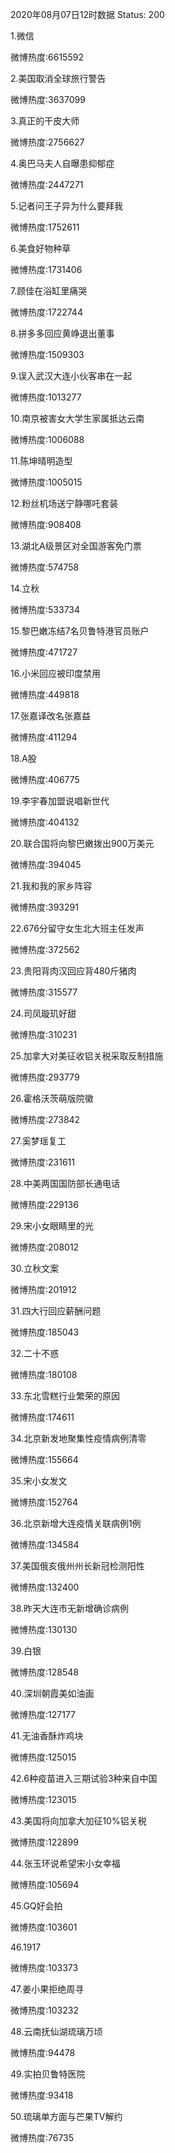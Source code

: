 2020年08月07日12时数据
Status: 200

1.微信

微博热度:6615592

2.美国取消全球旅行警告

微博热度:3637099

3.真正的干皮大师

微博热度:2756627

4.奥巴马夫人自曝患抑郁症

微博热度:2447271

5.记者问王子异为什么要拜我

微博热度:1752611

6.美食好物种草

微博热度:1731406

7.顾佳在浴缸里痛哭

微博热度:1722744

8.拼多多回应黄峥退出董事

微博热度:1509303

9.误入武汉大连小伙客串在一起

微博热度:1013277

10.南京被害女大学生家属抵达云南

微博热度:1006088

11.陈坤晴明造型

微博热度:1005015

12.粉丝机场送宁静哪吒套装

微博热度:908408

13.湖北A级景区对全国游客免门票

微博热度:574758

14.立秋

微博热度:533734

15.黎巴嫩冻结7名贝鲁特港官员账户

微博热度:471727

16.小米回应被印度禁用

微博热度:449818

17.张嘉译改名张嘉益

微博热度:411294

18.A股

微博热度:406775

19.李宇春加盟说唱新世代

微博热度:404132

20.联合国将向黎巴嫩拨出900万美元

微博热度:394045

21.我和我的家乡阵容

微博热度:393291

22.676分留守女生北大班主任发声

微博热度:372562

23.贵阳背肉汉回应背480斤猪肉

微博热度:315577

24.司凤璇玑好甜

微博热度:310231

25.加拿大对美征收铝关税采取反制措施

微博热度:293779

26.霍格沃茨萌版院徽

微博热度:273842

27.奚梦瑶复工

微博热度:231611

28.中美两国国防部长通电话

微博热度:229136

29.宋小女眼睛里的光

微博热度:208012

30.立秋文案

微博热度:201912

31.四大行回应薪酬问题

微博热度:185043

32.二十不惑

微博热度:180108

33.东北雪糕行业繁荣的原因

微博热度:174611

34.北京新发地聚集性疫情病例清零

微博热度:155664

35.宋小女发文

微博热度:152764

36.北京新增大连疫情关联病例1例

微博热度:134584

37.美国俄亥俄州州长新冠检测阳性

微博热度:132400

38.昨天大连市无新增确诊病例

微博热度:130130

39.白银

微博热度:128548

40.深圳朝霞美如油画

微博热度:127177

41.无油香酥炸鸡块

微博热度:125015

42.6种疫苗进入三期试验3种来自中国

微博热度:123015

43.美国将向加拿大加征10%铝关税

微博热度:122899

44.张玉环说希望宋小女幸福

微博热度:105694

45.GQ好会拍

微博热度:103601

46.1917

微博热度:103373

47.姜小果拒绝周寻

微博热度:103232

48.云南抚仙湖琉璃万顷

微博热度:94478

49.实拍贝鲁特医院

微博热度:93418

50.琉璃单方面与芒果TV解约

微博热度:76735

